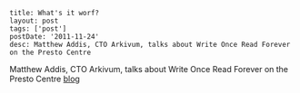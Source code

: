 ```
title: What's it worf?
layout: post
tags: ['post']
postDate: '2011-11-24'
desc: Matthew Addis, CTO Arkivum, talks about Write Once Read Forever on the Presto Centre
```

Matthew Addis, CTO Arkivum, talks about Write Once Read Forever on the Presto Centre [blog](https://www.prestocentre.org/blog/whats-it-worf)
